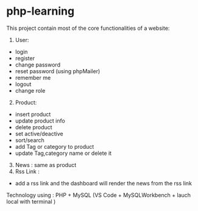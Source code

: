 # php-learning

This project contain most of the core functionalities of a website:
1. User:
  - login 
  - register
  - change password 
  - reset password (using phpMailer)
  - remember me 
  - logout 
  - change role
2. Product:
  - insert product 
  - update product info 
  - delete product 
  - set active/deactive 
  - sort/search 
  - add Tag or category to product
  - update Tag,category name or delete it 
3. News : same as product 
4. Rss Link : 
  - add a rss link and the dashboard will render the news from the rss link
  
Technology using : PHP + MySQL (VS Code + MySQLWorkbench + lauch local with terminal )
